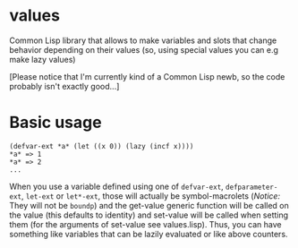 values
======

Common Lisp library that allows to make variables and slots that change behavior depending on their values (so, using special values you can e.g make lazy values)

[Please notice that I'm currently kind of a Common Lisp newb, so the code probably isn't exactly good...]

Basic usage
===========

	(defvar-ext *a* (let ((x 0)) (lazy (incf x))))
	*a* => 1
	*a* => 2
	...

When you use a variable defined using one of `defvar-ext`, `defparameter-ext`, `let-ext` or `let*-ext`, those will actually be symbol-macrolets (_Notice:_ They will not be `boundp`) and the get-value generic function will be called on the value (this defaults to identity) and set-value will be called when setting them (for the arguments of set-value see values.lisp). Thus, you can have something like variables that can be lazily evaluated or like above counters.

